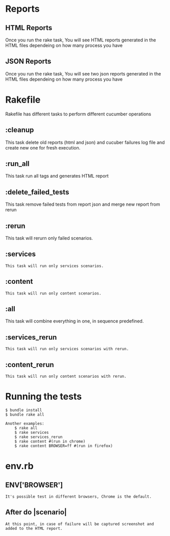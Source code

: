 # Reports

## HTML Reports
  Once you run the rake task, You will see HTML reports generated in the HTML files dependeing on how many process you have

## JSON Reports
  Once you run the rake task, You will see two json reports generated in the HTML files dependeing on how many process you have

# Rakefile

  Rakefile has different tasks to perform different cucumber operations

## :cleanup

  This task delete old reports (html and json) and cucuber failures log file and create new one for fresh execution.

## :run_all
  This task run all tags and generates HTML report

## :delete_failed_tests

  This task remove failed tests from report json and merge new report from rerun

## :rerun

  This task will rerurn only failed scenarios.

## :services

	This task will run only services scenarios.

## :content

	This task will run only content scenarios.

## :all

  This task will combine everything in one, in sequence predefined.

## :services_rerun

	This task will run only services scenarios with rerun.

## :content_rerun

	This task will run only content scenarios with rerun.


# Running the tests

	$ bundle install
	$ bundle rake all

	Another examples:
		$ rake all
		$ rake services
		$ rake services_rerun
		$ rake content #(run in chrome)
		$ rake content BROWSER=ff #(run in firefox)
 
# env.rb

## ENV['BROWSER']
	It's possible test in different browsers, Chrome is the default.

## After do |scenario|
	At this point, in case of failure will be captured screenshot and added to the HTML report.

